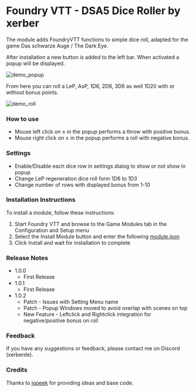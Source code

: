 # Foundry VTT - DSA5 Dice Roller by xerber

The module adds FoundryVTT functions to simple dice roll, adapted for the game Das schwarze Auge / The Dark Eye.

After installation a new button is added to the left bar. When activated a popup will be displayed.

![demo_popup](https://github.com/xerberde/xerbers-dsa5-roller/blob/main/images/demo_popup.png)


From here you can roll a LeP, AsP, 1D6, 2D6, 3D6 as well 1D20 with or without bonus points.


![demo_roll](https://github.com/xerberde/xerbers-dsa5-roller/blob/main/images/demo_roll.png)

### How to use

* Mouse left click on &plusmn; in the popup performs a throw with positive bonus.
* Mouse right click on &plusmn; in the popup performs a roll with negative bonus.

### Settings

* Enable/Disable each dice row in settings dialog to show or not show in popup
* Change LeP regeneration dice roll form 1D6 to 1D3
* Change number of rows with displayed bonus from 1-10

### Installation Instructions

To install a module, follow these instructions:

1. Start Foundry VTT and browse to the Game Modules tab in the Configuration and Setup menu
2. Select the Install Module button and enter the following [module.json](https://raw.githubusercontent.com/xerberde/xerbers-dsa5-roller/main/module.json)
3. Click Install and wait for installation to complete 

### Release Notes
* 1.0.0
	* First Release
* 1.0.1
	* First Release
* 1.0.2
	* Patch - Issues with Setting Menu name
	* Patch - Popup Windows moved to avoid overlap with scenes on top
	* New Feature - Leftclick and Rightclick integration for negative/positive bonus on roll

### Feedback

If you have any suggestions or feedback, please contact me on Discord (xerberde).


### Credits
Thanks to [jopeek](https://github.com/jopeek/fvtt-simple-dice-roller/) for providing ideas and base code.

